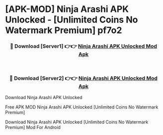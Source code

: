 # [APK-MOD] Ninja Arashi APK Unlocked - [Unlimited Coins No Watermark Premium] pf7o2



<div align="center">
<h3>🔴 Download [Server1] 👉👉 <a href="https://momento.my/?title=Ninja_Arashi_APK_Unlocked">Ninja Arashi APK Unlocked Mod Apk</a></h3><br>

<h3>🔴 Download [Server2] 👉👉 <a href="https://momento.my/?title=Ninja_Arashi_APK_Unlocked">Ninja Arashi APK Unlocked Mod Apk</a></h3>
</div>



Download Ninja Arashi APK Unlocked 

Free APK MOD Ninja Arashi APK Unlocked [Unlimited Coins No Watermark Premium]

Download Ninja Arashi APK Unlocked [Unlimited Coins No Watermark Premium] Mod For Android
